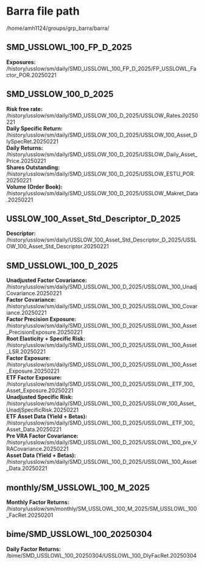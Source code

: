 # Barra file path
/home/amh1124/groups/grp_barra/barra/

## SMD_USSLOWL_100_FP_D_2025
**Exposures:**  
/history/usslow/sm/daily/SMD_USSLOWL_100_FP_D_2025/FP_USSLOWL_Factor_POR.20250221

## SMD_USSLOW_100_D_2025
**Risk free rate:**  
/history/usslow/sm/daily/SMD_USSLOW_100_D_2025/USSLOW_Rates.20250221  
**Daily Specific Return:**  
/history/usslow/sm/daily/SMD_USSLOW_100_D_2025/USSLOW_100_Asset_DlySpecRet.20250221  
**Daily Returns:**  
/history/usslow/sm/daily/SMD_USSLOW_100_D_2025/USSLOW_Daily_Asset_Price.20250221  
**Shares Outstanding:**  
/history/usslow/sm/daily/SMD_USSLOW_100_D_2025/USSLOW_ESTU_POR.20250221  
**Volume (Order Book):**  
/history/usslow/sm/daily/SMD_USSLOW_100_D_2025/USSLOW_Makret_Data.20250221

## USSLOW_100_Asset_Std_Descriptor_D_2025
**Descriptor:**  
/history/usslow/sm/daily/USSLOW_100_Asset_Std_Descriptor_D_2025/USSLOW_100_Asset_Std_Descriptor.20250221

## SMD_USSLOWL_100_D_2025
**Unadjusted Factor Covariance:**  
/history/usslow/sm/daily/SMD_USSLOWL_100_D_2025/USSLOWL_100_UnadjCovariance.20250221  
**Factor Covariance:**  
/history/usslow/sm/daily/SMD_USSLOWL_100_D_2025/USSLOWL_100_Covariance.20250221  
**Factor Precision Exposure:**  
/history/usslow/sm/daily/SMD_USSLOWL_100_D_2025/USSLOWL_100_Asset_PrecisionExposure.20250221  
**Root Elasticity + Specific Risk:**  
/history/usslow/sm/daily/SMD_USSLOWL_100_D_2025/USSLOWL_100_Asset_LSR.20250221  
**Factor Exposure:**  
/history/usslow/sm/daily/SMD_USSLOWL_100_D_2025/USSLOWL_100_Asset_Exposure.20250221  
**ETF Factor Exposure:**  
/history/usslow/sm/daily/SMD_USSLOWL_100_D_2025/USSLOWL_ETF_100_Asset_Exposure.20250221  
**Unadjusted Specific Risk:**  
/history/usslow/sm/daily/SMD_USSLOWL_100_D_2025/USSLOW_100_Asset_UnadjSpecificRisk.20250221  
**ETF Asset Data (Yield + Betas):**  
/history/usslow/sm/daily/SMD_USSLOWL_100_D_2025/USSLOWL_ETF_100_Asset_Data.20250221  
**Pre VRA Factor Covariance:**  
/history/usslow/sm/daily/SMD_USSLOWL_100_D_2025/USSLOWL_100_pre_VRACovariance.20250221  
**Asset Data (Yield + Betas):**  
/history/usslow/sm/daily/SMD_USSLOWL_100_D_2025/USSLOWL_100_Asset_Data.20250221

## monthly/SM_USSLOWL_100_M_2025
**Monthly Factor Returns:**  
/history/usslow/sm/monthly/SM_USSLOWL_100_M_2025/SM_USSLOWL_100_FacRet.20250201

## bime/SMD_USSLOWL_100_20250304
**Daily Factor Returns:**  
/bime/SMD_USSLOWL_100_20250304/USSLOWL_100_DlyFacRet.20250304
